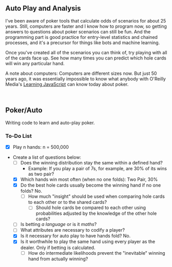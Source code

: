 ## Auto Play and Analysis
I've been aware of poker tools that calculate odds of scenarios for about 25 years. Still, computers are faster and I know how to program now, so getting answers to questions about poker scenarios can still be fun. And the programming part is good practice for entry-level statistics and chained processes, and it's a  precursor for things like bots and machine learning.

Once you've created all of the scenarios you can think of, try playing with all of the cards face up. See how many times you can predict which hole cards will win any particular hand.

A note about computers: Computers are different sizes now. But just 50 years ago, it was essentially impossible to know what anybody with O'Reilly Media's [Learning JavaScript](https://www.oreilly.com/library/view/learning-javascript-3rd/9781491914892/) can know today about poker.

<br />

## Poker/Auto

Writing code to learn and auto-play poker.

### To-Do List
- [x] Play n hands: n = 500,000
- Create a list of questions below:
	- [ ] Does the winning distribution stay the same within a defined hand?
		- Example: If you play a pair of 7s, for example, are 30% of its wins as two pair?
	- [x] Which hands win most often (when no one folds): Two Pair, 30%
	- [x] Do the best hole cards usually become the winning hand if no one folds? No.
		- [ ] How much "insight" should be used when comparing hole cards to each other or to the shared cards?
			- [ ] Should hole cards be compared to each other using probabilities adjusted by the knowledge of the other hole cards?
	- [ ] Is betting *a language* or is it *maths*?
	- [ ] What attributes are necessary to codify a player?
	- [x] Is it necessary for auto play to have hands fold? No.
	- [x] Is it worthwhile to play the same hand using every player as the dealer. Only if betting is calculated.
		- [ ] How do intermediate likelihoods prevent the "inevitable" winning hand from actually winning?
